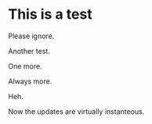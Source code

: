 # This is a test
Please ignore.

Another test.

One more.

Always more.

Heh.

Now the updates are virtually instanteous.

